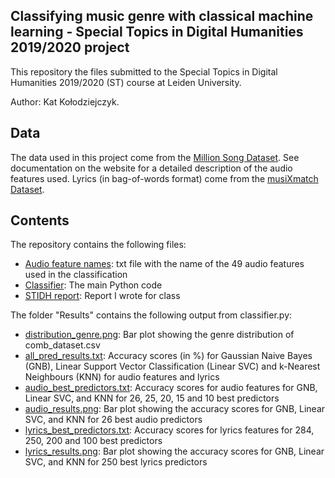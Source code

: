 ## Classifying music genre with classical machine learning - Special Topics in Digital Humanities 2019/2020 project
This repository the files submitted to the Special Topics in Digital Humanities 2019/2020 (ST) course at Leiden University. 

Author: Kat Kołodziejczyk.

## Data
The data used in this project come from the [Million Song Dataset](http://millionsongdataset.com/). See documentation on the website for a detailed description of the audio features used. Lyrics (in bag-of-words format) come from the [musiXmatch Dataset](http://millionsongdataset.com/musixmatch/).

## Contents
The repository contains the following files:
* [Audio feature names](audio_feature_names.txt): txt file with the name of the 49 audio features used in the classification
* [Classifier](classifier.py): The main Python code
* [STIDH report](#setup): Report I wrote for class

The folder "Results" contains the following output from classifier.py:
* [distribution_genre.png](/Results/distribution_genre.png): Bar plot showing the genre distribution of comb_dataset.csv
* [all_pred_results.txt](/Results/all_pred_results.txt): Accuracy scores (in %) for Gaussian Naive Bayes (GNB), Linear Support Vector Classification (Linear SVC) and k-Nearest Neighbours (KNN) for audio features and lyrics
* [audio_best_predictors.txt](/Results/audio_best_predictors.txt): Accuracy scores for audio features for GNB, Linear SVC, and KNN for 26, 25, 20, 15 and 10 best predictors
* [audio_results.png](/Results/audio_results.png): Bar plot showing the accuracy scores for GNB, Linear SVC, and KNN for 26 best audio predictors
* [lyrics_best_predictors.txt](/Results/lyrics_best_predictors.txt): Accuracy scores for lyrics features for 284, 250, 200 and 100 best predictors
* [lyrics_results.png](/Results/lyrics_results.png): Bar plot showing the accuracy scores for GNB, Linear SVC, and KNN for 250 best lyrics predictors
